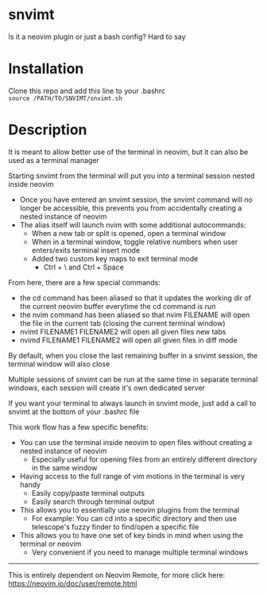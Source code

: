 # snvimt

Is it a neovim plugin or just a bash config? Hard to say

# Installation
Clone this repo and add this line to your .bashrc  
`source /PATH/TO/SNVIMT/snvimt.sh`

# Description

It is meant to allow better use of the terminal in neovim, but it can also be used as a terminal manager

Starting snvimt from the terminal will put you into a terminal session nested inside neovim
- Once you have entered an snvimt session, the snvimt command will no longer be accessible, this prevents you from accidentally creating a nested instance of neovim
- The alias itself will launch nvim with some additional autocommands:
    - When a new tab or split is opened, open a terminal window
    - When in a terminal window, toggle relative numbers when user enters/exits terminal insert mode
    - Added two custom key maps to exit terminal mode
        - Ctrl + \ and Ctrl + Space

From here, there are a few special commands:
- the cd command has been aliased so that it updates the working dir of the current neovim buffer everytime the cd command is run
- the nvim command has been aliased so that nvim FILENAME will open the file in the current tab (closing the current terminal window)
- nvimt FILENAME1 FILENAME2 will open all given files new tabs
- nvimd FILENAME1 FILENAME2 will open all given files in diff mode

By default, when you close the last remaining buffer in a snvimt session, the terminal window will also close

Multiple sessions of snvimt can be run at the same time in separate terminal windows, each session will create it's own dedicated server

If you want your terminal to always launch in snvimt mode, just add a call to snvimt at the bottom of your .bashrc file

This work flow has a few specific benefits:
- You can use the terminal inside neovim to open files without creating a nested instance of neovim
    - Especially useful for opening files from an entirely different directory in the same window
- Having access to the full range of vim motions in the terminal is very handy
    - Easily copy/paste terminal outputs
    - Easily search through terminal output
- This allows you to essentially use neovim plugins from the terminal
    - For example: You can cd into a specific directory and then use telescope's fuzzy finder to find/open a specific file
- This allows you to have one set of key binds in mind when using the terminal or neovim
    - Very convenient if you need to manage multiple terminal windows

---

This is entirely dependent on Neovim Remote, for more click here: https://neovim.io/doc/user/remote.html
